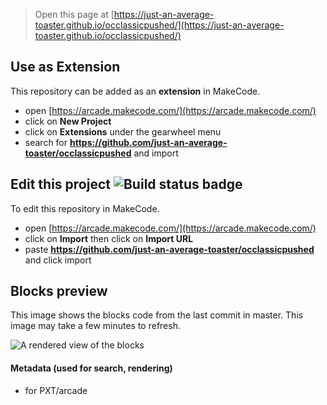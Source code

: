 
> Open this page at [https://just-an-average-toaster.github.io/occlassicpushed/](https://just-an-average-toaster.github.io/occlassicpushed/)

## Use as Extension

This repository can be added as an **extension** in MakeCode.

* open [https://arcade.makecode.com/](https://arcade.makecode.com/)
* click on **New Project**
* click on **Extensions** under the gearwheel menu
* search for **https://github.com/just-an-average-toaster/occlassicpushed** and import

## Edit this project ![Build status badge](https://github.com/just-an-average-toaster/occlassicpushed/workflows/MakeCode/badge.svg)

To edit this repository in MakeCode.

* open [https://arcade.makecode.com/](https://arcade.makecode.com/)
* click on **Import** then click on **Import URL**
* paste **https://github.com/just-an-average-toaster/occlassicpushed** and click import

## Blocks preview

This image shows the blocks code from the last commit in master.
This image may take a few minutes to refresh.

![A rendered view of the blocks](https://github.com/just-an-average-toaster/occlassicpushed/raw/master/.github/makecode/blocks.png)

#### Metadata (used for search, rendering)

* for PXT/arcade
<script src="https://makecode.com/gh-pages-embed.js"></script><script>makeCodeRender("{{ site.makecode.home_url }}", "{{ site.github.owner_name }}/{{ site.github.repository_name }}");</script>
